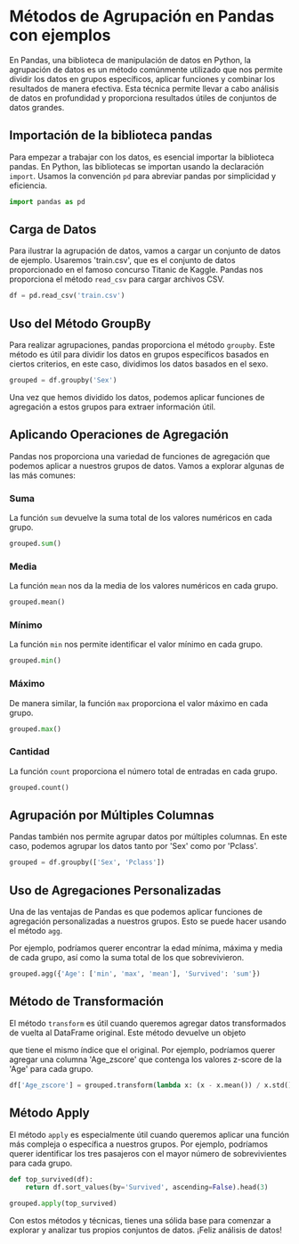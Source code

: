 # Métodos de Agrupación en Pandas con ejemplos

En Pandas, una biblioteca de manipulación de datos en Python, la agrupación de datos es un método comúnmente utilizado que nos permite dividir los datos en grupos específicos, aplicar funciones y combinar los resultados de manera efectiva. Esta técnica permite llevar a cabo análisis de datos en profundidad y proporciona resultados útiles de conjuntos de datos grandes.

## Importación de la biblioteca pandas

Para empezar a trabajar con los datos, es esencial importar la biblioteca pandas. En Python, las bibliotecas se importan usando la declaración `import`. Usamos la convención `pd` para abreviar pandas por simplicidad y eficiencia.

```python
import pandas as pd
```

## Carga de Datos

Para ilustrar la agrupación de datos, vamos a cargar un conjunto de datos de ejemplo. Usaremos 'train.csv', que es el conjunto de datos proporcionado en el famoso concurso Titanic de Kaggle. Pandas nos proporciona el método `read_csv` para cargar archivos CSV.

```python
df = pd.read_csv('train.csv')
```

## Uso del Método GroupBy

Para realizar agrupaciones, pandas proporciona el método `groupby`. Este método es útil para dividir los datos en grupos específicos basados en ciertos criterios, en este caso, dividimos los datos basados en el sexo.

```python
grouped = df.groupby('Sex')
```

Una vez que hemos dividido los datos, podemos aplicar funciones de agregación a estos grupos para extraer información útil.

## Aplicando Operaciones de Agregación

Pandas nos proporciona una variedad de funciones de agregación que podemos aplicar a nuestros grupos de datos. Vamos a explorar algunas de las más comunes:

### Suma

La función `sum` devuelve la suma total de los valores numéricos en cada grupo.

```python
grouped.sum()
```

### Media

La función `mean` nos da la media de los valores numéricos en cada grupo.

```python
grouped.mean()
```

### Mínimo

La función `min` nos permite identificar el valor mínimo en cada grupo.

```python
grouped.min()
```

### Máximo

De manera similar, la función `max` proporciona el valor máximo en cada grupo.

```python
grouped.max()
```

### Cantidad

La función `count` proporciona el número total de entradas en cada grupo.

```python
grouped.count()
```

## Agrupación por Múltiples Columnas

Pandas también nos permite agrupar datos por múltiples columnas. En este caso, podemos agrupar los datos tanto por 'Sex' como por 'Pclass'.

```python
grouped = df.groupby(['Sex', 'Pclass'])
```

## Uso de Agregaciones Personalizadas

Una de las ventajas de Pandas es que podemos aplicar funciones de agregación personalizadas a nuestros grupos. Esto se puede hacer usando el método `agg`.

Por ejemplo, podríamos querer encontrar la edad mínima, máxima y media de cada grupo, así como la suma total de los que sobrevivieron.

```python
grouped.agg({'Age': ['min', 'max', 'mean'], 'Survived': 'sum'})
```

## Método de Transformación

El método `transform` es útil cuando queremos agregar datos transformados de vuelta al DataFrame original. Este método devuelve un objeto

 que tiene el mismo índice que el original. Por ejemplo, podríamos querer agregar una columna 'Age_zscore' que contenga los valores z-score de la 'Age' para cada grupo.

```python
df['Age_zscore'] = grouped.transform(lambda x: (x - x.mean()) / x.std())['Age']
```

## Método Apply

El método `apply` es especialmente útil cuando queremos aplicar una función más compleja o específica a nuestros grupos. Por ejemplo, podríamos querer identificar los tres pasajeros con el mayor número de sobrevivientes para cada grupo.

```python
def top_survived(df):
    return df.sort_values(by='Survived', ascending=False).head(3)

grouped.apply(top_survived)
```

Con estos métodos y técnicas, tienes una sólida base para comenzar a explorar y analizar tus propios conjuntos de datos. ¡Feliz análisis de datos!
